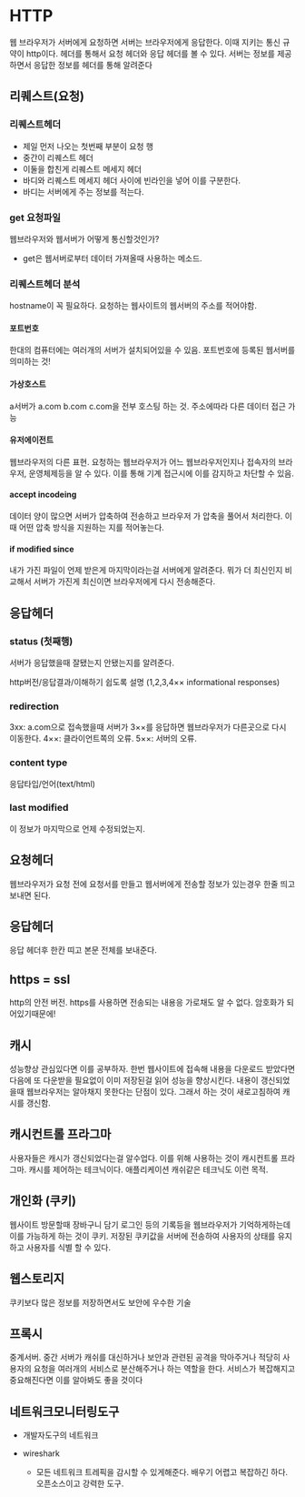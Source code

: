# HTTP

웹 브라우저가 서버에게 요청하면 서버는 브라우저에게 응답한다. 이때 지키는 통신 규약이 http이다. 헤더를 통해서 요청 헤더와 응답 헤더를 볼 수 있다. 서버는 정보를 제공하면서 응답한 정보를 헤더를 통해 알려준다

## 리퀘스트(요청)

### 리퀘스트헤더

- 제일 먼저 나오는 첫번째 부분이 요청 행
- 중간이 리퀘스트 헤더
- 이둘을 합친게 리퀘스트 메세지 헤더
- 바디와 리퀘스트 메세지 헤더 사이에 빈라인을 넣어 이를 구분한다.
- 바디는 서버에게 주는 정보를 적는다. 

### get 요청파일

웹브라우저와 웹서버가 어떻게 통신할것인가? 

- get은 웹서버로부터 데이터 가져올때 사용하는 메소드.

### 리퀘스트헤더 분석

hostname이 꼭 필요하다. 요청하는 웹사이트의 웹서버의 주소를 적어야함. 

#### 포트번호

한대의 컴퓨터에는 여러개의 서버가 설치되어있을 수 있음.
포트번호에 등록된 웹서버를 의미하는 것!

#### 가상호스트

a서버가 a.com b.com c.com을 전부 호스팅 하는 것. 주소에따라 다른 데이터 접근 가능

#### 유저에이전트

웹브라우저의 다른 표현. 요청하는 웹브라우저가 어느 웹브라우저인지나 접속자의 브라우저, 운영체제등을 알 수 있다.  이를 통해 기계 접근시에 이를 감지하고 차단할 수 있음.

#### accept incodeing 

데이터 양이 많으면 서버가 압축하여 전송하고 브라우저
가 압축을 풀어서 처리한다. 이때 어떤 압축 방식을 지원하는 지를 적어놓는다.

#### if modified since

내가 가진 파일이 언제 받은게 마지막이라는걸 서버에게 알려준다. 뭐가 더 최신인지 비교해서 서버가 가진게 최신이면 브라우저에게 다시 전송해준다.



## 응답헤더

### status (첫째행) 

서버가 응답했을때 잘됐는지 안됐는지를 알려준다.

http버전/응답결과/이해하기 쉽도록 설명
(1,2,3,4×× informational responses)

### redirection

3xx: a.com으로 접속했을때 서버가 3××를 응답하면 웹브라우저가 다른곳으로 다시 이동한다. 
4××: 클라이언트쪽의 오류.
5××: 서버의 오류.

### content type

응답타입/언어(text/html)

### last modified

이 정보가 마지막으로 언제 수정되었는지.



## 요청헤더

웹브라우저가 요청 전에 요청서를 만들고 웹서버에게 전송할 정보가 있는경우 한줄 띄고 보내면 된다. 



## 응답헤더

응답 헤더후 한칸 띠고 본문 전체를 보내준다.



## https = ssl

http의 안전 버전. https를 사용하면 전송되는 내용응 가로채도 알 수 없다. 암호화가 되어있기때문에! 



## 캐시

성능향상 관심있다면 이를 공부하자. 한번 웹사이트에 접속해 내용을 다운로드 받았다면 다음에 또 다운받을 필요없이 이미 저장된걸 읽어 성능을 향상시킨다. 내용이 갱신되었을때 웹브라우저는 알아채지 못한다는 단점이 있다. 그래서 하는 것이 새로고침하여 캐시를 갱신함. 



## 캐시컨트롤 프라그마

사용자들은 캐시가 갱신되었다는걸 알수업다. 이를 위해 사용하는 것이 캐시컨트롤 프라그마. 캐시를 제어하는 테크닉이다. 애플리케이션 캐쉬같은 테크닉도 이런 목적.



## 개인화 (쿠키)

웹사이트 방문할때 장바구니 담기 로그인 등의 기록등을 웹브라우저가 기억하게하는데 이를 가능하게 하는 것이 쿠키. 저장된 쿠키값을 서버에 전송하여 사용자의 상태를 유지하고 사용자를 식별 할 수 있다. 



## 웹스토리지

쿠키보다 많은 정보를 저장하면서도 보안에 우수한 기술



## 프록시

중계서버. 중간 서버가 캐쉬를 대신하거나 보안과 관련된 공격을 막아주거나 적당히 사용자의 요청을 여러개의 서비스로 분산해주거나 하는 역할을 한다. 서비스가 복잡해지고 중요해진다면 이를 알아봐도 좋을 것이다



## 네트워크모니터링도구

- 개발자도구의 네트워크

- wireshark
	- 모든 네트워크 트레픽을 감시할 수 있게해준다. 배우기 어렵고 복잡하긴 하다. 오픈소스이고 강력한 도구.